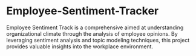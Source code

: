 # Employee-Sentiment-Tracker
Employee Sentiment Track is a comprehensive aimed at understanding organizational climate through the analysis of employee opinions. By leveraging sentiment analysis and topic modeling techniques, this project provides valuable insights into the workplace environment. 
